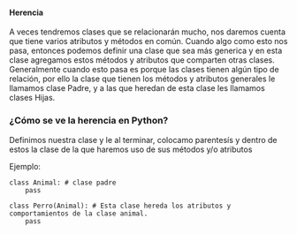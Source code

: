 #### Herencia

A veces tendremos clases que se relacionarán mucho, nos daremos cuenta que tiene varios atributos y métodos en común. Cuando algo como esto nos pasa, entonces podemos definir una clase que sea más generica y en esta clase agregamos estos métodos y atributos que comparten otras clases. Generalmente cuando esto pasa es porque las clases tienen algún tipo de relación, por ello la clase que tienen los métodos y atributos generales le llamamos clase Padre, y a las que heredan de esta clase les llamamos clases Hijas.

### ¿Cómo se ve la herencia en Python?

Definimos nuestra clase y le al terminar, colocamo parentesís y dentro de estos la clase de la que haremos uso de sus métodos y/o atributos

Ejemplo:

```
class Animal: # clase padre
    pass

class Perro(Animal): # Esta clase hereda los atributos y comportamientos de la clase animal.
    pass
```